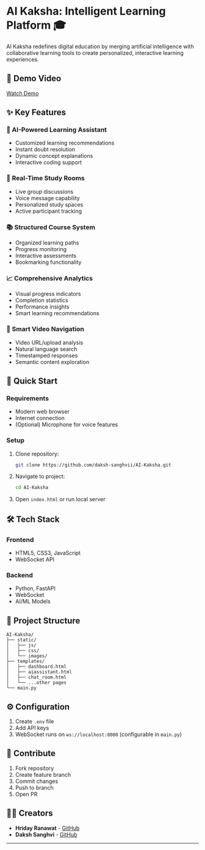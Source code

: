 

# AI Kaksha: Intelligent Learning Platform 🎓

AI Kaksha redefines digital education by merging artificial intelligence with collaborative learning tools to create personalized, interactive learning experiences.

## 🎥 Demo Video
[Watch Demo](https://drive.google.com/file/d/1VOo4cx6XqH1rTsmY9Fsles1hntJ-mJyw/view?usp=share_link)

## ✨ Key Features

### 🧠 AI-Powered Learning Assistant
- Customized learning recommendations
- Instant doubt resolution
- Dynamic concept explanations
- Interactive coding support

### 💬 Real-Time Study Rooms
- Live group discussions
- Voice message capability
- Personalized study spaces
- Active participant tracking

### 📚 Structured Course System
- Organized learning paths
- Progress monitoring
- Interactive assessments
- Bookmarking functionality

### 📈 Comprehensive Analytics
- Visual progress indicators
- Completion statistics
- Performance insights
- Smart learning recommendations

### 🎥 Smart Video Navigation
- Video URL/upload analysis
- Natural language search
- Timestamped responses
- Semantic content exploration

## 🚀 Quick Start

### Requirements
- Modern web browser
- Internet connection
- (Optional) Microphone for voice features

### Setup
1. Clone repository:
   ```bash
   git clone https://github.com/daksh-sanghvii/AI-Kaksha.git
   ```
2. Navigate to project:
   ```bash
   cd AI-Kaksha
   ```
3. Open `index.html` or run local server

## 🛠 Tech Stack

### Frontend
- HTML5, CSS3, JavaScript
- WebSocket API

### Backend
- Python, FastAPI
- WebSocket
- AI/ML Models

## 📂 Project Structure
```
AI-Kaksha/
├── static/
│   ├── js/
│   ├── css/
│   └── images/
├── templates/
│   ├── dashboard.html
│   ├── aiassistant.html
│   ├── chat_room.html
│   └── ...other pages
└── main.py
```

## ⚙ Configuration
1. Create `.env` file
2. Add API keys
3. WebSocket runs on `ws://localhost:8000` (configurable in `main.py`)

## 🤝 Contribute
1. Fork repository
2. Create feature branch
3. Commit changes
4. Push to branch
5. Open PR

## 👨‍💻 Creators
- **Hriday Ranawat** - [GitHub](https://github.com/Hridayyy1)
- **Daksh Sanghvi** - [GitHub](https://github.com/daksh-sanghvii)



---


